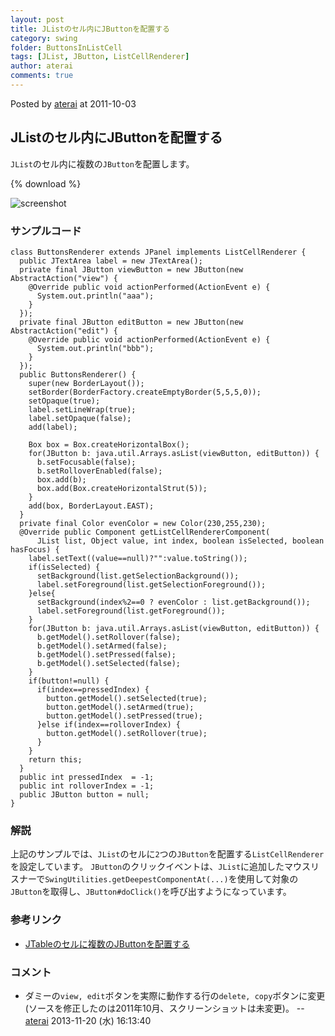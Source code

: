 ```yaml
---
layout: post
title: JListのセル内にJButtonを配置する
category: swing
folder: ButtonsInListCell
tags: [JList, JButton, ListCellRenderer]
author: aterai
comments: true
---
```


Posted by [aterai](http://terai.xrea.jp/aterai.html) at 2011-10-03

## JListのセル内にJButtonを配置する
`JList`のセル内に複数の`JButton`を配置します。

{% download %}

![screenshot](https://lh3.googleusercontent.com/-j4_Xv9F17Jc/TolDAZSkQUI/AAAAAAAABDU/GK_sK9k5aJE/s800/ButtonsInListCell.png)

### サンプルコード
<pre class="prettyprint"><code>class ButtonsRenderer extends JPanel implements ListCellRenderer {
  public JTextArea label = new JTextArea();
  private final JButton viewButton = new JButton(new AbstractAction("view") {
    @Override public void actionPerformed(ActionEvent e) {
      System.out.println("aaa");
    }
  });
  private final JButton editButton = new JButton(new AbstractAction("edit") {
    @Override public void actionPerformed(ActionEvent e) {
      System.out.println("bbb");
    }
  });
  public ButtonsRenderer() {
    super(new BorderLayout());
    setBorder(BorderFactory.createEmptyBorder(5,5,5,0));
    setOpaque(true);
    label.setLineWrap(true);
    label.setOpaque(false);
    add(label);

    Box box = Box.createHorizontalBox();
    for(JButton b: java.util.Arrays.asList(viewButton, editButton)) {
      b.setFocusable(false);
      b.setRolloverEnabled(false);
      box.add(b);
      box.add(Box.createHorizontalStrut(5));
    }
    add(box, BorderLayout.EAST);
  }
  private final Color evenColor = new Color(230,255,230);
  @Override public Component getListCellRendererComponent(
      JList list, Object value, int index, boolean isSelected, boolean hasFocus) {
    label.setText((value==null)?"":value.toString());
    if(isSelected) {
      setBackground(list.getSelectionBackground());
      label.setForeground(list.getSelectionForeground());
    }else{
      setBackground(index%2==0 ? evenColor : list.getBackground());
      label.setForeground(list.getForeground());
    }
    for(JButton b: java.util.Arrays.asList(viewButton, editButton)) {
      b.getModel().setRollover(false);
      b.getModel().setArmed(false);
      b.getModel().setPressed(false);
      b.getModel().setSelected(false);
    }
    if(button!=null) {
      if(index==pressedIndex) {
        button.getModel().setSelected(true);
        button.getModel().setArmed(true);
        button.getModel().setPressed(true);
      }else if(index==rolloverIndex) {
        button.getModel().setRollover(true);
      }
    }
    return this;
  }
  public int pressedIndex  = -1;
  public int rolloverIndex = -1;
  public JButton button = null;
}
</code></pre>

### 解説
上記のサンプルでは、`JList`のセルに`2`つの`JButton`を配置する`ListCellRenderer`を設定しています。
`JButton`のクリックイベントは、`JList`に追加したマウスリスナーで`SwingUtilities.getDeepestComponentAt(...)`を使用して対象の`JButton`を取得し、`JButton#doClick()`を呼び出すようになっています。

### 参考リンク
- [JTableのセルに複数のJButtonを配置する](http://terai.xrea.jp/Swing/MultipleButtonsInTableCell.html)

<!-- dummy comment line for breaking list -->

### コメント
- ダミーの`view, edit`ボタンを実際に動作する行の`delete, copy`ボタンに変更(ソースを修正したのは2011年10月、スクリーンショットは未変更)。 -- [aterai](http://terai.xrea.jp/aterai.html) 2013-11-20 (水) 16:13:40

<!-- dummy comment line for breaking list -->

